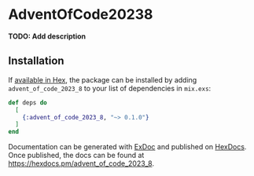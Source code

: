# AdventOfCode20238

**TODO: Add description**

## Installation

If [available in Hex](https://hex.pm/docs/publish), the package can be installed
by adding `advent_of_code_2023_8` to your list of dependencies in `mix.exs`:

```elixir
def deps do
  [
    {:advent_of_code_2023_8, "~> 0.1.0"}
  ]
end
```

Documentation can be generated with [ExDoc](https://github.com/elixir-lang/ex_doc)
and published on [HexDocs](https://hexdocs.pm). Once published, the docs can
be found at <https://hexdocs.pm/advent_of_code_2023_8>.


